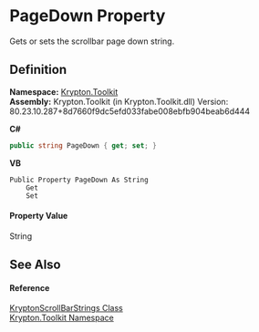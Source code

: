 # PageDown Property


Gets or sets the scrollbar page down string.



## Definition
**Namespace:** <a href="79d2eac2-21f4-54ff-7552-b20c33c30600.md">Krypton.Toolkit</a>  
**Assembly:** Krypton.Toolkit (in Krypton.Toolkit.dll) Version: 80.23.10.287+8d7660f9dc5efd033fabe008ebfb904beab6d444

**C#**
``` C#
public string PageDown { get; set; }
```
**VB**
``` VB
Public Property PageDown As String
	Get
	Set
```



#### Property Value
String

## See Also


#### Reference
<a href="6cb7b1e8-b643-76ad-5c0a-82c001af0705.md">KryptonScrollBarStrings Class</a>  
<a href="79d2eac2-21f4-54ff-7552-b20c33c30600.md">Krypton.Toolkit Namespace</a>  
